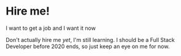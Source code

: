 # Hire me!

I want to get a job and I want it now

Don't actually hire me *yet*, I'm still learning. I should be a Full Stack Developer before 2020 ends, so just keep an eye on me for now.

